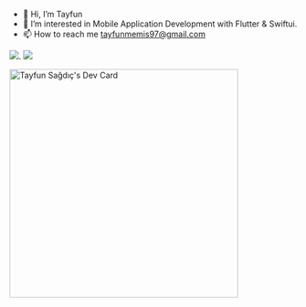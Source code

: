- 👋 Hi, I’m Tayfun
- 👀 I’m interested in Mobile Application Development with Flutter & Swiftui.
- 📫 How to reach me tayfunmemis97@gmail.com

<img src="https://img.icons8.com/color/48/000000/swiftui.png"/>.  <img src="https://img.icons8.com/color/48/000000/flutter.png"/>

<a href="https://app.daily.dev/sagdic"><img src="https://api.daily.dev/devcards/991a3d2eecc54a5e8e4df05c3c8bf631.png?r=4w1" width="400" alt="Tayfun Sağdıç's Dev Card"/></a>



<!---
sagdic/sagdic is a ✨ special ✨ repository because its `README.md` (this file) appears on your GitHub profile.
You can click the Preview link to take a look at your changes.
--->
